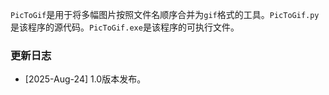 `PicToGif`是用于将多幅图片按照文件名顺序合并为`gif`格式的工具。`PicToGif.py`是该程序的源代码。`PicToGif.exe`是该程序的可执行文件。


### 更新日志
* [2025-Aug-24] 1.0版本发布。
